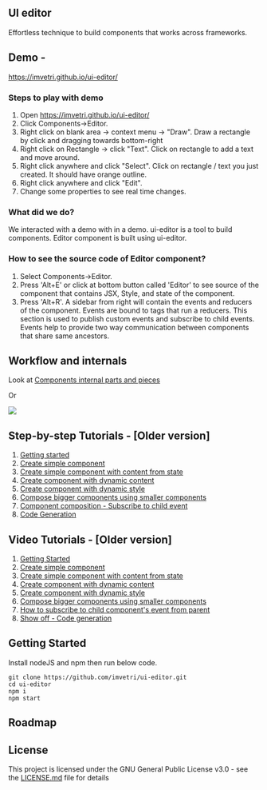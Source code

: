## UI editor

Effortless technique to build components that works across frameworks.


## Demo - 
https://imvetri.github.io/ui-editor/

### Steps to play with demo
1. Open https://imvetri.github.io/ui-editor/
2. Click Components->Editor. 
3. Right click on blank area -> context menu -> "Draw". Draw a rectangle by click and dragging towards bottom-right
4. Right click on Rectangle -> click "Text". Click on rectangle to add a text and move around.
5. Right click anywhere and click "Select". Click on rectangle / text you just created. It should have orange outline.
6. Right click anywhere and click "Edit".
7. Change some properties to see real time changes.

### What did we do?
We interacted with a demo with in a demo. ui-editor is a tool to build components. Editor component is built using ui-editor. 

### How to see the source code of Editor component?
1. Select Components->Editor.
2. Press 'Alt+E' or click at bottom button called 'Editor' to see source of the component that contains JSX, Style, and state of the component.
3. Press 'Alt+R'. A sidebar from right will contain the events and reducers of the component. Events are bound to tags that run a reducers. This section is used to publish custom events and subscribe to child events. Events help to provide two way communication between components that share same ancestors.


## Workflow and internals

Look at [Components internal parts and pieces](https://vimeo.com/386239513)

Or

![](https://github.com/imvetri/ui-editor/blob/master/docs/gifs/ui-editor-workflow-and-internals.3.png)


## Step-by-step Tutorials - [Older version]
1. [Getting started](https://github.com/imvetri/ui-editor/wiki/Getting-Started)
2. [Create simple component](https://github.com/imvetri/ui-editor/wiki/Create-a-simple-component)
3. [Create simple component with content from state](https://github.com/imvetri/ui-editor/wiki/Create-simple-component-with-content-from-state)
4. [Create component with dynamic content](https://github.com/imvetri/ui-editor/wiki/Create-component-with-dynamic-content)
5. [Create component with dynamic style](https://github.com/imvetri/ui-editor/wiki/Create-component-with-dynamic-style)
6. [Compose bigger components using smaller components](https://github.com/imvetri/ui-editor/wiki/Compose-bigger-components-using-smaller-components)
7. [Component composition - Subscribe to child event](https://github.com/imvetri/ui-editor/wiki/Component-composition---Subscribe-to-child-components)
8. [Code Generation](https://github.com/imvetri/ui-editor/wiki/Code-generation-to-ReactJS)

## Video Tutorials - [Older version]
1. [Getting Started](https://vimeo.com/386239335)
2. [Create simple component](https://vimeo.com/386239365)
3. [Create simple component with content from state](https://vimeo.com/386239387)
4. [Create component with dynamic content](https://vimeo.com/386239417)
5. [Create component with dynamic style](https://vimeo.com/386239443)
6. [Compose bigger components using smaller components](https://vimeo.com/386239481)
7. [How to subscribe to child component's event from parent](https://vimeo.com/386239513)
8. [Show off - Code generation](https://vimeo.com/386239546)

## Getting Started
Install nodeJS and npm then run below code.

```
git clone https://github.com/imvetri/ui-editor.git
cd ui-editor
npm i
npm start

```

## Roadmap

## License

This project is licensed under the GNU General Public License v3.0 - see the [LICENSE.md](LICENSE.md) file for details
